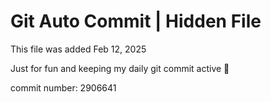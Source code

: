 # Git Auto Commit | Hidden File

This file was added Feb 12, 2025

Just for fun and keeping my daily git commit active 🤪

commit number: 2906641
